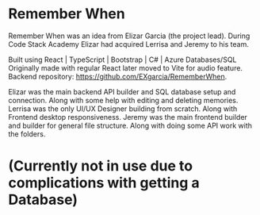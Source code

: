 # Remember When

Remember When was an idea from Elizar Garcia (the project lead). 
During Code Stack Academy Elizar had acquired Lerrisa and Jeremy to his team. 

Built using React | TypeScript | Bootstrap | C# | Azure Databases/SQL
Originally made with regular React later moved to Vite for audio feature.
 Backend repository: https://github.com/EXgarcia/RememberWhen.
 

Elizar was the main backend API builder and SQL database setup and connection. Along with some help with editing and deleting memories.
Lerrisa was the only UI/UX Designer building from scratch. Along with Frontend desktop responsiveness.
Jeremy was the main frontend builder and builder for general file structure. Along with doing some API work with the folders.


# (Currently not in use due to complications with getting a Database)
